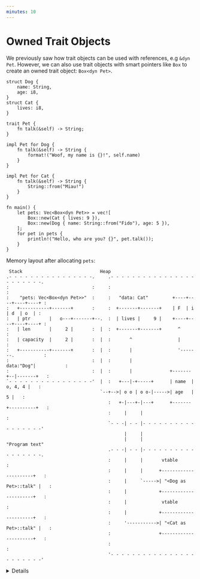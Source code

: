 ```yaml
---
minutes: 10
---
```


# Owned Trait Objects

We previously saw how trait objects can be used with references, e.g `&dyn Pet`.
However, we can also use trait objects with smart pointers like `Box` to create
an owned trait object: `Box<dyn Pet>`.

```rust,editable
struct Dog {
    name: String,
    age: i8,
}
struct Cat {
    lives: i8,
}

trait Pet {
    fn talk(&self) -> String;
}

impl Pet for Dog {
    fn talk(&self) -> String {
        format!("Woof, my name is {}!", self.name)
    }
}

impl Pet for Cat {
    fn talk(&self) -> String {
        String::from("Miau!")
    }
}

fn main() {
    let pets: Vec<Box<dyn Pet>> = vec![
        Box::new(Cat { lives: 9 }),
        Box::new(Dog { name: String::from("Fido"), age: 5 }),
    ];
    for pet in pets {
        println!("Hello, who are you? {}", pet.talk());
    }
}
```

Memory layout after allocating `pets`:

```bob
 Stack                             Heap
.- - - - - - - - - - - - - - - -.     .- - - - - - - - - - - - - - - - - - - - - - -.
:                               :     :                                             :
:    "pets: Vec<Box<dyn Pet>>"  :     :   "data: Cat"         +----+----+----+----+ :
:   +-----------+-------+       :     :  +-------+-------+    | F  | i  | d  | o  | :
:   | ptr       |   o---+-------+--.  :  | lives |     9 |    +----+----+----+----+ :
:   | len       |     2 |       :  |  :  +-------+-------+      ^                   :
:   | capacity  |     2 |       :  |  :       ^                 |                   :
:   +-----------+-------+       :  |  :       |                 '-------.           :
:                               :  |  :       |               data:"Dog"|           :
:                               :  |  :       |              +-------+--|-------+   :
`- - - - - - - - - - - - - - - -'  |  :   +---|-+-----+      | name  |  o, 4, 4 |   :
                                   `--+-->| o o | o o-|----->| age   |        5 |   :
                                      :   +-|---+-|---+      +-------+----------+   :
                                      :     |     |                                 :
                                      `- - -| - - |- - - - - - - - - - - - - - - - -'
                                            |     |
                                            |     |                      "Program text"
                                      .- - -| - - |- - - - - - - - - - - - - - - - -.
                                      :     |     |       vtable                    :
                                      :     |     |      +----------------------+   :
                                      :     |     `----->| "<Dog as Pet>::talk" |   :
                                      :     |            +----------------------+   :
                                      :     |             vtable                    :
                                      :     |            +----------------------+   :
                                      :     '----------->| "<Cat as Pet>::talk" |   :
                                      :                  +----------------------+   :
                                      :                                             :
                                      '- - - - - - - - - - - - - - - - - - - - - - -'
```

<details>

- Types that implement a given trait may be of different sizes. This makes it
  impossible to have things like `Vec<dyn Pet>` in the example above.
- `dyn Pet` is a way to tell the compiler about a dynamically sized type that
  implements `Pet`.
- In the example, `pets` is allocated on the stack and the vector data is on the
  heap. The two vector elements are _fat pointers_:
  - A fat pointer is a double-width pointer. It has two components: a pointer to
    the actual object and a pointer to the [virtual method table] (vtable) for
    the `Pet` implementation of that particular object.
  - The data for the `Dog` named Fido is the `name` and `age` fields. The `Cat`
    has a `lives` field.
- Compare these outputs in the above example:
  ```rust,ignore
  println!("{} {}", std::mem::size_of::<Dog>(), std::mem::size_of::<Cat>());
  println!("{} {}", std::mem::size_of::<&Dog>(), std::mem::size_of::<&Cat>());
  println!("{}", std::mem::size_of::<&dyn Pet>());
  println!("{}", std::mem::size_of::<Box<dyn Pet>>());
  ```

[virtual method table]: https://en.wikipedia.org/wiki/Virtual_method_table

</details>
